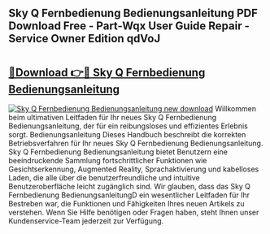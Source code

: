 ## Sky Q Fernbedienung Bedienungsanleitung PDF Download Free - Part-Wqx User Guide Repair - Service Owner Edition qdVoJ

# <h2><a href="http://df5q0yw.blite.top/?on=Sky+Q+Fernbedienung+Bedienungsanleitung">🔗Download 👉🔴 Sky Q Fernbedienung Bedienungsanleitung</a></h2>

[![Sky Q Fernbedienung Bedienungsanleitung new download](https://i.imgur.com/lujVjoI.png)](http://df5q0yw.blite.top/?on=Sky+Q+Fernbedienung+Bedienungsanleitung)
Willkommen beim ultimativen Leitfaden für Ihr neues Sky Q Fernbedienung Bedienungsanleitung, der für ein reibungsloses und effizientes Erlebnis sorgt. Bedienungsanleitung Dieses Handbuch beschreibt die korrekten Betriebsverfahren für Ihr neues Sky Q Fernbedienung Bedienungsanleitung. Sky Q Fernbedienung Bedienungsanleitung bietet Benutzern eine beeindruckende Sammlung fortschrittlicher Funktionen wie Gesichtserkennung, Augmented Reality, Sprachaktivierung und kabelloses Laden, die alle über die benutzerfreundliche und intuitive Benutzeroberfläche leicht zugänglich sind. Wir glauben, dass das Sky Q Fernbedienung BedienungsanleitungD ein wesentlicher Leitfaden für Ihr Bestreben war, die Funktionen und Fähigkeiten Ihres neuen Artikels zu verstehen. Wenn Sie Hilfe benötigen oder Fragen haben, steht Ihnen unser Kundenservice-Team jederzeit zur Verfügung.
